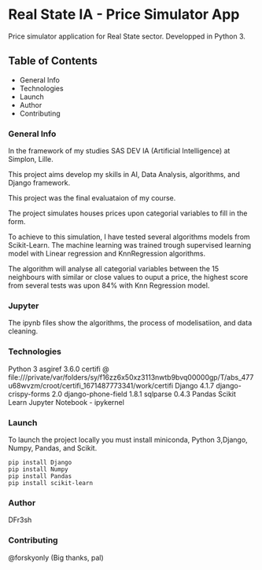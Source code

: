 # Real State IA - Price Simulator App

Price simulator application for Real State sector. Developped in Python 3.

## Table of Contents
- General Info
- Technologies
- Launch
- Author
- Contributing

### General Info

In the framework of my studies SAS DEV IA (Artificial Intelligence) at Simplon, Lille.

This project aims develop my skills in AI, Data Analysis, algorithms, and Django framework.

This project was the final evaluataion of my course.

The project simulates houses prices upon categorial variables to fill in the form.

To achieve to this simulation, I have tested several algorithms models from Scikit-Learn. The machine learning was trained trough supervised learning model with Linear regression and KnnRegression algorithms.

The algorithm will analyse all categorial variables between the 15 neighbours with similar or close values to ouput a price, the highest score from several tests was upon 84% with Knn Regression model.

### Jupyter

The ipynb files show the algorithms, the process of modelisatiion, and data cleaning.


### Technologies

Python 3
asgiref 3.6.0
certifi @ file:///private/var/folders/sy/f16zz6x50xz3113nwtb9bvq00000gp/T/abs_477u68wvzm/croot/certifi_1671487773341/work/certifi
Django 4.1.7
django-crispy-forms 2.0
django-phone-field 1.8.1
sqlparse 0.4.3
Pandas
Scikit Learn
Jupyter Notebook - ipykernel

### Launch

To launch the project locally you must install miniconda, Python 3,Django, Numpy, Pandas, and Scikit.

````
pip install Django
pip install Numpy
pip install Pandas
pip install scikit-learn

````

### Author

DFr3sh

### Contributing

@forskyonly (Big thanks, pal)
